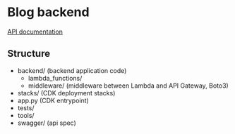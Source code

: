 # Blog backend

[API documentation](https://app.swaggerhub.com/apis/julius-krahn/blog)

## Structure

- backend/ (backend application code)
    - lambda_functions/
    - middleware/ (middleware between Lambda and API Gateway, Boto3)
- stacks/ (CDK deployment stacks)
- app.py (CDK entrypoint)
- tests/
- tools/
- swagger/ (api spec)
